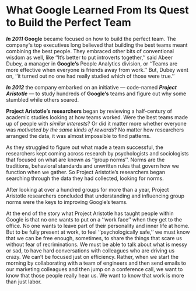 # What Google Learned From Its Quest to Build the Perfect Team

***In 2011*** **Google** became focused on how to build the perfect team. The company's top executives long believed that building the best teams meant combining the best people. They embraced other bits of conventional wisdom as well, like ‘‘It’s better to put introverts together,’’ said Abeer Dubey, a manager in **Google’s** People Analytics division, or ‘‘Teams are more effective when everyone is friends away from work.’’ But, Dubey went on, ‘‘it turned out no one had really studied which of those were true.’’

***In 2012*** the company embarked on an initiative — code-named ***Project Aristotle*** — to study hundreds of **Google’s** teams and figure out why some stumbled while others soared.

**Project Aristotle’s researchers** began by reviewing a half-century of academic studies looking at how teams worked. Were the best teams made up of people with *similar interests*? Or did it matter more whether everyone was *motivated by the same kinds of rewards*? No matter how researchers arranged the data, it was almost impossible to find patterns.

As they struggled to figure out what made a team successful, the researchers kept coming across research by psychologists and sociologists that focused on what are known as ‘‘group norms’’. Norms are the traditions, behavioral standards and unwritten rules that govern how we function when we gather. So Project Aristotle’s researchers began searching through the data they had collected, looking for norms.

After looking at over a hundred groups for more than a year, Project Aristotle researchers concluded that understanding and influencing group norms were the keys to improving Google’s teams.

At the end of the story what Project Aristotle has taught people within Google is that no one wants to put on a ‘‘work face’’ when they get to the office. No one wants to leave part of their personality and inner life at home. But to be fully present at work, to feel ‘‘psychologically safe,’’ we must know that we can be free enough, sometimes, to share the things that scare us without fear of recriminations. We must be able to talk about what is messy or sad, to have hard conversations with colleagues who are driving us crazy. We can’t be focused just on efficiency. Rather, when we start the morning by collaborating with a team of engineers and then send emails to our marketing colleagues and then jump on a conference call, we want to know that those people really hear us. We want to know that work is more than just labor.


